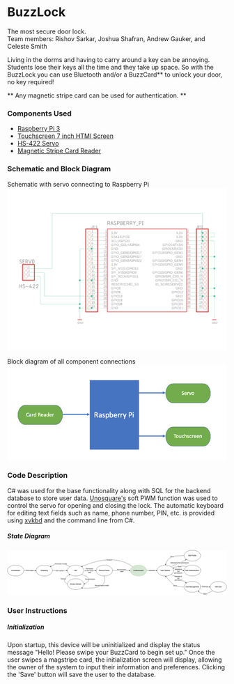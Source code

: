 # BuzzLock
The most secure door lock. <br/>
Team members: Rishov Sarkar, Joshua Shafran, Andrew Gauker, and Celeste Smith

Living in the dorms and having to carry around a key can be annoying. Students lose their keys all the time and they take up space. So with the BuzzLock you can use Bluetooth and/or a BuzzCard** to unlock your door, no key required!

** Any magnetic stripe card can be used for authentication. **

<H3> Components Used </H3>
 <ul>
  <li> <a href="https://www.raspberrypi.org/products/raspberry-pi-3-model-b/">Raspberry Pi 3</a></li>
 <li> <a href="https://www.adafruit.com/product/2407">Touchscreen 7 inch HTMI Screen</a></li>
  <li> <a href="https://www.sparkfun.com/products/11884">HS-422 Servo</a></li>
  <li><a href="https://www.amazon.com/2xhome-Magnetic-Registry-Register-Quickbook/dp/B00E85TH9I/ref=sr_1_10?crid=UIZM18I37O7M&keywords=magstripe%2Breader&qid=1584997590&sprefix=%2Caps%2C227&sr=8-10&th=1">Magnetic Stripe Card Reader</a></li>
</ul> 

<H3> Schematic and Block Diagram </H3>

Schematic with servo connecting to Raspberry Pi
 <img src="Documentation/4180 Schematic Window.png" alt="BuzzLock Schematic"> 
 
 Block diagram of all component connections
 <img src="Documentation/Screen Shot 2020-04-27 at 8.40.37 PM.png" alt="BuzzLock Block Diagram"> 


<H3> Code Description </H3>

C# was used for the base functionality along with SQL for the backend database to store user data. <a href = "https://unosquare.github.io/raspberryio/">Unosquare's</a> soft PWM function was used to control the servo for opening and closing the lock.  The automatic keyboard for editing text fields such as name, phone number, PIN, etc. is provided using <a href="http://t-sato.in.coocan.jp/xvkbd/">xvkbd</a> and the command line from C#.  

<H5> State Diagram </H5>

<img src="Documentation/4180 State Diagram.png" alt="State Diagram">

<H3> User Instructions </H3>
<H5> Initialization </H5>
Upon startup, this device will be uninitialized and display the status message "Hello! Please swipe your BuzzCard to begin set up." Once the user swipes a magstripe card, the initialization screen will display, allowing the owner of the system to input their information and preferences. Clicking the 'Save' button will save the user to the database. 
